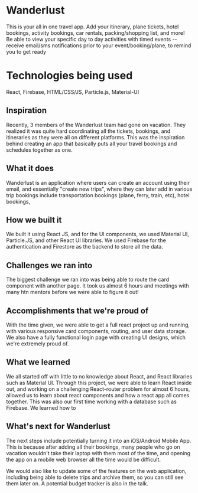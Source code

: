 # Wanderlust
This is your all in one travel app. Add your itinerary, plane tickets, hotel bookings, activity bookings, car rentals, packing/shopping list, and more! Be able to view your specific day to day activities with timed events -- receive email/sms notifications prior to your event/booking/plane, to remind you to get ready

# Technologies being used
React, Firebase, HTML/CSS/JS, Particle.js, Material-UI

## Inspiration
Recently, 3 members of the Wanderlust team had gone on vacation. They realized it was quite hard coordinating all the tickets, bookings, and itineraries as they were all on different platforms. This was the inspiration behind creating an app that basically puts all your travel bookings and schedules together as one. 

## What it does
Wanderlust is an application where users can create an account using their email, and essentially "create new trips", where they can later add in various trip bookings include transportation bookings (plane, ferry, train, etc), hotel bookings, 

## How we built it
We built it using React JS, and for the UI components, we used Material UI, Particle.JS, and other React UI libraries. We used Firebase for the authentication and Firestore as the backend to store all the data.  

## Challenges we ran into
The biggest challenge we ran into was being able to route the card component with another page. It took us almost 6 hours and meetings with many htn mentors before we were able to figure it out! 

## Accomplishments that we're proud of
With the time given, we were able to get a full react project up and running, with various responsive card components, routing, and user data storage. We also have a fully functional login page with creating UI designs, which we're extremely proud of.

## What we learned
We all started off with little to no knowledge about React, and React libraries such as Material UI. Through this project, we were able to learn React inside out, and working on a challenging React-router problem for almost 6 hours, allowed us to learn about react components and how a react app all comes together. This was also our first time working with a database such as Firebase. We learned how to 

## What's next for Wanderlust
The next steps include potentially turning it into an iOS/Android Mobile App. This is because after adding all their bookings, many people who go on vacation wouldn't take their laptop with them most of the time, and opening the app on a mobile web browser all the time would be difficult. 

We would also like to update some of the features on the web application, including being able to delete trips and archive them, so you can still see them later on. A potential budget tracker is also in the talk.
